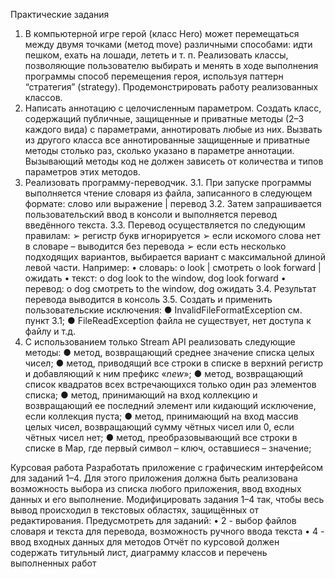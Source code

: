 Практические задания
 1. В компьютерной игре герой (класс Hero) может перемещаться между
    двумя точками (метод move) различными способами: идти пешком,
    ехать на лошади, лететь и т. п. Реализовать классы, позволяющие
    пользователю выбирать и менять в ходе выполнения программы способ
    перемещения героя, используя паттерн “стратегия” (strategy).
    Продемонстрировать работу реализованных классов.
 2. Написать аннотацию с целочисленным параметром. Создать класс,
    содержащий публичные, защищенные и приватные методы (2–3
    каждого вида) с параметрами, аннотировать любые из них. Вызвать из
    другого класса все аннотированные защищенные и приватные методы
    столько раз, сколько указано в параметре аннотации. Вызывающий
    методы код не должен зависеть от количества и типов параметров этих
    методов.
 3. Реализовать программу-переводчик.
    3.1. При запуске программы выполняется чтение словаря из файла,
         записанного в следующем формате:
                          слово или выражение | перевод
    3.2. Затем запрашивается пользовательский ввод в консоли и
         выполняется перевод введённого текста.
    3.3. Перевод осуществляется по следующим правилам:
             ➢ регистр букв игнорируется
             ➢ если искомого слова нет в словаре – выводится без перевода
             ➢ если есть несколько подходящих вариантов, выбирается
               вариант с максимальной длиной левой части. Например:
                  • словарь:
                        o look | смотреть
                        o look forward | ожидать
                  • текст:
                        o dog look to the window, dog look forward
                  • перевод:
                        o dog смотреть to the window, dog ожидать
    3.4. Результат перевода выводится в консоль
    3.5. Создать и применить пользовательские исключения:
             ● InvalidFileFormatException см. пункт 3.1;
             ● FileReadException файла не существует, нет доступа к
               файлу и т.д.
 4.   С использованием только Stream API реализовать следующие методы:
          ● метод, возвращающий среднее значение списка целых чисел;
          ● метод, приводящий все строки в списке в верхний регистр и
             добавляющий к ним префикс «_new_»;
          ● метод, возвращающий список квадратов всех встречающихся
             только один раз элементов списка;
          ● метод, принимающий на вход коллекцию и возвращающий ее
             последний элемент или кидающий исключение, если коллекция
             пуста;
          ● метод, принимающий на вход массив целых чисел, возвращающий
             сумму чётных чисел или 0, если чётных чисел нет;
          ● метод, преобразовывающий все строки в списке в Map, где первый
             символ – ключ, оставшиеся – значение;
      
Курсовая работа
      Разработать приложение с графическим интерфейсом для заданий 1–4.
Для этого приложения должна быть реализована возможность выбора из
списка любого приложения, ввод входных данных и его выполнение.
Модифицировать задания 1–4 так, чтобы весь вывод происходил в текстовых
областях, защищённых от редактирования. Предусмотреть для заданий:
      • 2 - выбор файлов словаря и текста для перевода, возможность ручного
ввода текста
      • 4 - ввод входных данных для методов
Отчёт по курсовой должен содержать титульный лист, диаграмму классов и
перечень выполненных работ
